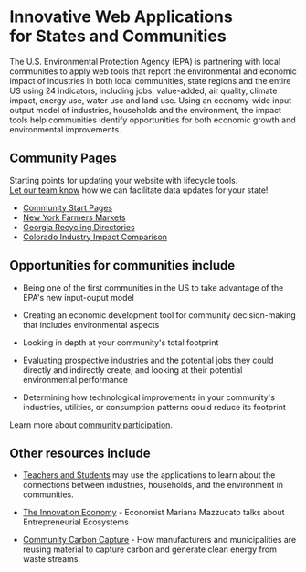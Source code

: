 # Innovative Web Applications for&nbsp;States&nbsp;and&nbsp;Communities 

The U.S. Environmental Protection Agency (EPA) is partnering with <span style="display:none" class="georgia">the Georgia Center for Innovation for Energy Technology and Georgia Tech to work with</span> local <span style="display:none" class="georgia">Georgia</span> communities to apply web tools that report the environmental and economic impact of industries in both local communities, state regions and the entire US using 24 indicators, including jobs, value-added, air quality, climate impact, energy use, water use and land use. Using an economy-wide input-output model of industries, households and the environment, the impact tools help communities identify opportunities for both economic growth and environmental improvements.  

## Community Pages

Starting points for updating your website with lifecycle tools.  
[Let our team know](/io/team/) how we can facilitate data updates for your state!  

<!--
[Carbon Cycle](carbon/) - Combining Wikipedia, Bloomberg and EPA data  
[Coastal Recycling](coastal/) - Southeast Georgia - Activated Carbon  
[EV Manufacturing](ev/) - LaGrange Georgia - Automotive Industries 
[Lifecycle Tools 3.0](smm/) - Concepts for upcoming USEEIO widgets
-->

- [Community Start Pages](../apps/)
- [New York Farmers Markets](../localsite/map/#state=NY&show=farmfresh)  
- [Georgia Recycling Directories](../recycling/georgia/)  
- [Colorado Industry Impact Comparison](../localsite/info/#state=CO)  
<!--
- [Georgia B2B Recyclers](../localsite/map/#show=recyclers&state=GA)  
- [Georgia Wastewater Facilities](../localsite/map/#show=wastewater&state=GA)  
- [Georgia Solid Waste Map](../localsite/map/#show=solidwaste&state=GA&cat=Operating)  
- [Georgia Vehicle Parts Manufacturing](../apps/ev/)  
-->


<!--
- [Environmental Impact Profile "Nutritional Labels"](../io/template/)  
- [Mockup of SMM/LCA 3.0](../apps/smm/)  
- [Coastal Recycling - Activated Carbon - Inflow Sources](../apps/coastal/) 
-->

## Opportunities for communities include

- Being one of the first communities in the US to take advantage of the EPA's new input-ouput model

- Creating an economic development tool for community decision-making that includes environmental aspects

- Looking in depth at your community's total footprint

- Evaluating prospective industries and the potential jobs they could directly 
 and indirectly create, and looking at their potential environmental performance
 
- Determining how technological improvements in your community's industries, utilities, or consumption patterns could reduce its footprint

Learn more about [community participation](communities). 

## Other resources include

- [Teachers&nbsp;and&nbsp;Students](./learn) may use the applications to learn about the connections between industries, households, and the environment in communities.  

- [The Innovation Economy](https://hbr.org/podcast/2019/04/the-innovation-economy) - Economist Mariana Mazzucato talks about Entrepreneurial Ecosystems

- [Community Carbon Capture](../../community/carbon-capture/) - How manufacturers and municipalities are reusing material to capture carbon and generate clean energy from waste streams.  